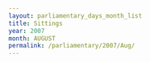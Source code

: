 ```yaml
---
layout: parliamentary_days_month_list
title: Sittings
year: 2007
month: AUGUST
permalink: /parliamentary/2007/Aug/
---
```


